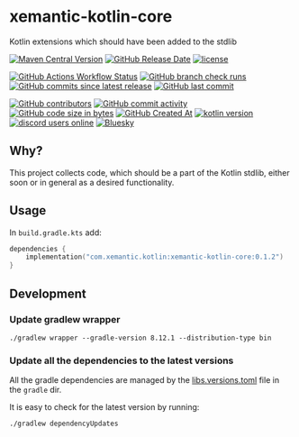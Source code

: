 # xemantic-kotlin-core

Kotlin extensions which should have been added to the stdlib

[<img alt="Maven Central Version" src="https://img.shields.io/maven-central/v/com.xemantic.kotlin/xemantic-kotlin-core">](https://central.sonatype.com/artifact/com.xemantic.kotlin/xemantic-kotlin-core)
[<img alt="GitHub Release Date" src="https://img.shields.io/github/release-date/xemantic/xemantic-kotlin-core">](https://github.com/xemantic/xemantic-kotlin-core/releases)
[<img alt="license" src="https://img.shields.io/github/license/xemantic/xemantic-kotlin-core?color=blue">](https://github.com/xemantic/xemantic-kotlin-core/blob/main/LICENSE)

[<img alt="GitHub Actions Workflow Status" src="https://img.shields.io/github/actions/workflow/status/xemantic/xemantic-kotlin-core/build-main.yml">](https://github.com/xemantic/xemantic-kotlin-core/actions/workflows/build-main.yml)
[<img alt="GitHub branch check runs" src="https://img.shields.io/github/check-runs/xemantic/xemantic-kotlin-core/main">](https://github.com/xemantic/xemantic-kotlin-core/actions/workflows/build-main.yml)
[<img alt="GitHub commits since latest release" src="https://img.shields.io/github/commits-since/xemantic/xemantic-kotlin-core/latest">](https://github.com/xemantic/xemantic-kotlin-core/commits/main/)
[<img alt="GitHub last commit" src="https://img.shields.io/github/last-commit/xemantic/xemantic-kotlin-core">](https://github.com/xemantic/xemantic-kotlin-core/commits/main/)

[<img alt="GitHub contributors" src="https://img.shields.io/github/contributors/xemantic/xemantic-kotlin-core">](https://github.com/xemantic/xemantic-kotlin-core/graphs/contributors)
[<img alt="GitHub commit activity" src="https://img.shields.io/github/commit-activity/t/xemantic/xemantic-kotlin-core">](https://github.com/xemantic/xemantic-kotlin-core/commits/main/)
[<img alt="GitHub code size in bytes" src="https://img.shields.io/github/languages/code-size/xemantic/xemantic-kotlin-core">]()
[<img alt="GitHub Created At" src="https://img.shields.io/github/created-at/xemantic/xemantic-kotlin-core">](https://github.com/xemantic/xemantic-kotlin-core/commits)
[<img alt="kotlin version" src="https://img.shields.io/badge/dynamic/toml?url=https%3A%2F%2Fraw.githubusercontent.com%2Fxemantic%2Fxemantic-kotlin-core%2Fmain%2Fgradle%2Flibs.versions.toml&query=versions.kotlin&label=kotlin">](https://kotlinlang.org/docs/releases.html)
[<img alt="discord users online" src="https://img.shields.io/discord/811561179280965673">](https://discord.gg/vQktqqN2Vn)
[![Bluesky](https://img.shields.io/badge/Bluesky-0285FF?logo=bluesky&logoColor=fff)](https://bsky.app/profile/xemantic.com)

## Why?

This project collects code, which should be a part of the Kotlin stdlib, either soon or in general as a desired functionality.

## Usage

In `build.gradle.kts` add:

```kotlin
dependencies {
    implementation("com.xemantic.kotlin:xemantic-kotlin-core:0.1.2")
}
```

## Development

### Update gradlew wrapper

```shell
./gradlew wrapper --gradle-version 8.12.1 --distribution-type bin
```

### Update all the dependencies to the latest versions

All the gradle dependencies are managed by the [libs.versions.toml](gradle/libs.versions.toml) file in the `gradle` dir.

It is easy to check for the latest version by running:

```shell
./gradlew dependencyUpdates
```

